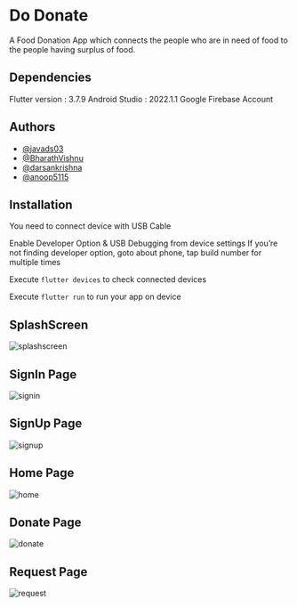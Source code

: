 
# Do Donate

A Food Donation App which connects the people who are in need of food to the people having surplus of food.


## Dependencies
Flutter version : 3.7.9
Android Studio : 2022.1.1
Google Firebase Account 
## Authors

- [@javads03](https://www.github.com/javads03)
- [@BharathVishnu](https://www.github.com/BharathVishnu)
- [@darsankrishna](https://www.github.com/darsankrishna)
- [@anoop5115](https://www.github.com/anoop5115)




## Installation

You need to connect device with USB Cable

Enable Developer Option & USB Debugging from device settings
If you’re not finding developer option,
goto about phone, tap build number for multiple times

Execute `flutter devices` to check connected devices

Execute `flutter run` to run your app on device


## SplashScreen
![splashscreen](https://github.com/BharathVishnu/Do-Donate/blob/master/fdapp/assets/splash.jpg)

## SignIn Page
![signin](https://github.com/BharathVishnu/Do-Donate/blob/master/fdapp/assets/In.jpg)

## SignUp Page
![signup](https://github.com/BharathVishnu/Do-Donate/blob/master/fdapp/assets/Up.jpg)

## Home Page
![home](https://github.com/BharathVishnu/Do-Donate/blob/master/fdapp/assets/Profile.jpg)

## Donate Page
![donate](https://github.com/BharathVishnu/Do-Donate/blob/master/fdapp/assets/Donate.jpg)

## Request Page
![request](https://github.com/BharathVishnu/Do-Donate/blob/master/fdapp/assets/Request.jpg)
